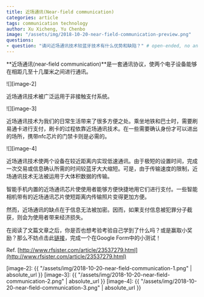 ```yaml
---
title: 近场通讯(Near-field communication)
categories: article
tags: communication technology
author: Xu Xicheng, Yu Chenbo
image: "/assets/img/2018-10-20-near-field-communication-preview.png"
questions:
- question: "请问近场通讯技术较蓝牙技术有什么优势和缺陷？" # open-ended, no answers
---
```


**近场通讯(near-field communication)**是一套通讯协议，使两个电子设备能够在相距几至十几厘米之间进行通讯。

![][image-2]

近场通讯技术被广泛运用于非接触支付系统。

![][image-3]

近场通讯技术为我们的日常生活带来了很多方便之处。乘坐地铁和巴士时，需要刷易通卡进行支付，刷卡的过程依靠近场通讯技术。在一些需要确认身份才可以进出的场所，携带nfc芯片的门禁卡则是必需的。

![][image-4]


近场通讯技术使两个设备在较近距离内实现低速通讯。由于极短的设置时间，完成一次交易或信息确认所需的时间较蓝牙大大缩短。可是，由于传输速度的限制，近场通讯技术无法被运用于大体积数据的传输。

智能手机内置的近场通讯芯片使使用者能够方便快捷地用它们进行支付。一些智能相机带有的近场通讯芯片使短距离内传输照片变得更加方便。

然而，近场通讯的缺点在于信息无法被加密。因而，如果支付信息被犯罪分子截获，则会为使用者带来经济损失。

在阅读了文篇文章之后，你是否也想考验考验自己学到了什么吗？或是赢取小奖励？那么不妨点击此[链接](https://goo.gl/forms/1KKjeE7h0V84nfA82)，完成一个在Google Form中的小测试！

Ref.
[http://www.rfsister.com/article/23537279.html](http://www.rfsister.com/article/23537279.html)

[image-2]: {{ "/assets/img/2018-10-20-near-field-communication-1.png" | absolute_url }}
[image-3]: {{ "/assets/img/2018-10-20-near-field-communication-2.png" | absolute_url }}
[image-4]: {{ "/assets/img/2018-10-20-near-field-communication-3.png" | absolute_url }}